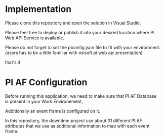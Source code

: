 <h1>Implementation</h1>
<p>Please clone this repository and open the solution in Visual Studio.</p>
<p>Please feel free to deploy or publish it into your desired location where PI Web API Service is available.</p>
<p>Please do not forget to set the piconfig.json file to fit with your environment. (users has to be a little familiar with osisoft pi web api presentation)</p>
<p>that's it</p>
<h1>PI AF Configuration</h1>
<p>Before running this application, we need to make sure that PI AF Database is present in your Work Environement, 
<p>Additionally an event frame is configured on it.</p>
<p></p> In this repository, the downtime project use about 31 different PI AF attributes that we use as additional information to map with each event frame.
